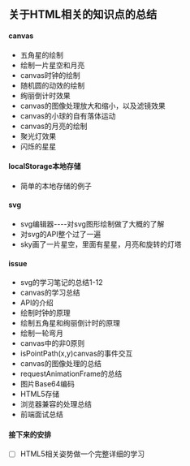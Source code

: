 ## 关于HTML相关的知识点的总结

#### canvas

 * 五角星的绘制
 * 绘制一片星空和月亮
 * canvas时钟的绘制
 * 随机圆的动效的绘制
 * 绚丽倒计时效果
 * canvas的图像处理放大和缩小，以及滤镜效果
 * canvas的小球的自有落体运动
 * canvas的月亮的绘制
 * 聚光灯效果
 * 闪烁的星星
 
#### localStorage本地存储

 * 简单的本地存储的例子
  
#### svg

 * svg编辑器----对svg图形绘制做了大概的了解
 * 对svg的API整个过了一遍
 * sky画了一片星空，里面有星星，月亮和旋转的灯塔
  
#### issue

 * svg的学习笔记的总结1-12
 * canvas的学习总结
  * API的介绍
  * 绘制时钟的原理
  * 绘制五角星和绚丽倒计时的原理
  * 绘制一轮弯月
  * canvas中的非0原则
  * isPointPath(x,y)canvas的事件交互
  * canvas的图像处理的总结
 * requestAnimationFrame的总结
 * 图片Base64编码
 * HTML5存储
 * 浏览器兼容的处理总结
 * 前端面试总结


#### 接下来的安排

  - [ ] HTML5相关姿势做一个完整详细的学习
